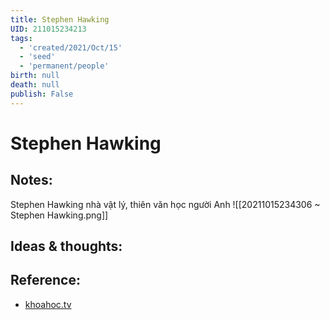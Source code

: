 ```yaml
---
title: Stephen Hawking
UID: 211015234213
tags:
  - 'created/2021/Oct/15'
  - 'seed'
  - 'permanent/people'
birth: null
death: null
publish: False
---
```

# Stephen Hawking

## Notes:
Stephen Hawking nhà vật lý, thiên văn học người Anh
![[20211015234306 ~ Stephen Hawking.png]]

## Ideas & thoughts:

## Reference:
- [khoahoc.tv](https://khoahoc.tv/nhung-tien-tri-dang-so-cua-thien-tai-stephen-hawking-62717)